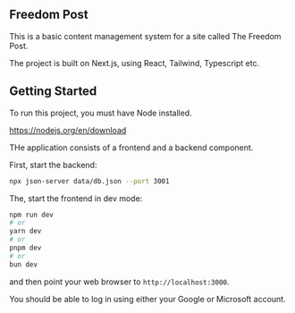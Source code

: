Freedom Post
------------

This is a basic content management system for a site called The Freedom Post.

The project is built on Next.js, using React, Tailwind, Typescript etc.

## Getting Started

To run this project, you must have Node installed.

https://nodejs.org/en/download

THe application consists of a frontend and a backend component.

First, start the backend:

```bash
npx json-server data/db.json --port 3001
```

The, start the frontend in dev mode:

```bash
npm run dev
# or
yarn dev
# or
pnpm dev
# or
bun dev
```

and then point your web browser to `http://localhost:3000`.

You should be able to log in using either your Google or Microsoft account.

